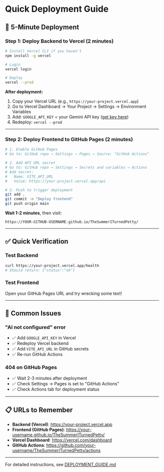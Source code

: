# Quick Deployment Guide

## 🚀 5-Minute Deployment

### Step 1: Deploy Backend to Vercel (2 minutes)

```bash
# Install Vercel CLI if you haven't
npm install -g vercel

# Login
vercel login

# Deploy
vercel --prod
```

**After deployment:**
1. Copy your Vercel URL (e.g., `https://your-project.vercel.app`)
2. Go to Vercel Dashboard → Your Project → Settings → Environment Variables
3. Add: `GOOGLE_API_KEY` = your Gemini API key ([get key here](https://aistudio.google.com/app/apikey))
4. Redeploy: `vercel --prod`

---

### Step 2: Deploy Frontend to GitHub Pages (2 minutes)

```bash
# 1. Enable GitHub Pages
# Go to: GitHub repo → Settings → Pages → Source: "GitHub Actions"

# 2. Add API URL secret
# Go to: GitHub repo → Settings → Secrets and variables → Actions
# Add secret: 
#   Name: VITE_API_URL
#   Value: https://your-project.vercel.app/api

# 3. Push to trigger deployment
git add .
git commit -m "Deploy frontend"
git push origin main
```

**Wait 1-2 minutes**, then visit:
```
https://YOUR-GITHUB-USERNAME.github.io/TheSummerITurnedPetty/
```

---

## ✅ Quick Verification

### Test Backend
```bash
curl https://your-project.vercel.app/health
# Should return: {"status":"ok"}
```

### Test Frontend
Open your GitHub Pages URL and try wrecking some text!

---

## 🔧 Common Issues

### "AI not configured" error
- ✅ Add `GOOGLE_API_KEY` in Vercel
- ✅ Redeploy Vercel backend
- ✅ Add `VITE_API_URL` in GitHub secrets
- ✅ Re-run GitHub Actions

### 404 on GitHub Pages
- ✅ Wait 2-3 minutes after deployment
- ✅ Check Settings → Pages is set to "GitHub Actions"
- ✅ Check Actions tab for deployment status

---

## 📋 URLs to Remember

- **Backend (Vercel)**: https://your-project.vercel.app
- **Frontend (GitHub Pages)**: https://your-username.github.io/TheSummerITurnedPetty/
- **Vercel Dashboard**: https://vercel.com/dashboard
- **GitHub Actions**: https://github.com/your-username/TheSummerITurnedPetty/actions

---

For detailed instructions, see [DEPLOYMENT_GUIDE.md](./DEPLOYMENT_GUIDE.md)
